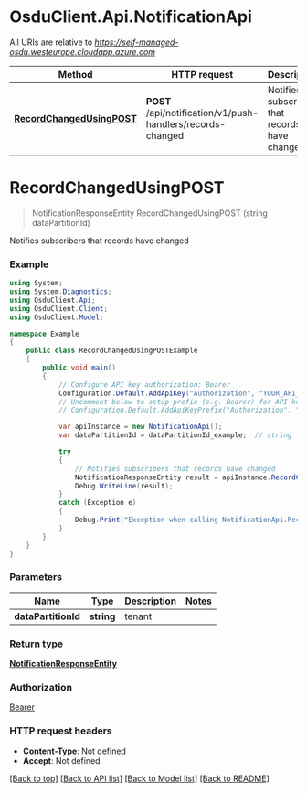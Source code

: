 # OsduClient.Api.NotificationApi

All URIs are relative to *https://self-managed-osdu.westeurope.cloudapp.azure.com*

Method | HTTP request | Description
------------- | ------------- | -------------
[**RecordChangedUsingPOST**](NotificationApi.md#recordchangedusingpost) | **POST** /api/notification/v1/push-handlers/records-changed | Notifies subscribers that records have changed


<a name="recordchangedusingpost"></a>
# **RecordChangedUsingPOST**
> NotificationResponseEntity RecordChangedUsingPOST (string dataPartitionId)

Notifies subscribers that records have changed

### Example
```csharp
using System;
using System.Diagnostics;
using OsduClient.Api;
using OsduClient.Client;
using OsduClient.Model;

namespace Example
{
    public class RecordChangedUsingPOSTExample
    {
        public void main()
        {
            // Configure API key authorization: Bearer
            Configuration.Default.AddApiKey("Authorization", "YOUR_API_KEY");
            // Uncomment below to setup prefix (e.g. Bearer) for API key, if needed
            // Configuration.Default.AddApiKeyPrefix("Authorization", "Bearer");

            var apiInstance = new NotificationApi();
            var dataPartitionId = dataPartitionId_example;  // string | tenant

            try
            {
                // Notifies subscribers that records have changed
                NotificationResponseEntity result = apiInstance.RecordChangedUsingPOST(dataPartitionId);
                Debug.WriteLine(result);
            }
            catch (Exception e)
            {
                Debug.Print("Exception when calling NotificationApi.RecordChangedUsingPOST: " + e.Message );
            }
        }
    }
}
```

### Parameters

Name | Type | Description  | Notes
------------- | ------------- | ------------- | -------------
 **dataPartitionId** | **string**| tenant | 

### Return type

[**NotificationResponseEntity**](NotificationResponseEntity.md)

### Authorization

[Bearer](../README.md#Bearer)

### HTTP request headers

 - **Content-Type**: Not defined
 - **Accept**: Not defined

[[Back to top]](#) [[Back to API list]](../README.md#documentation-for-api-endpoints) [[Back to Model list]](../README.md#documentation-for-models) [[Back to README]](../README.md)

